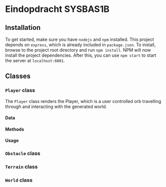 # Eindopdracht SYSBAS1B

## Installation
To get started, make sure you have `nodejs` and `npm` installed. This project depends on `express`, which is already included in `package.json`.
To install, browse to the project root directory and run `npm install`. NPM will now install the project dependencies. After this, you can use `npm start` to start the server at `localhost:6001`.

## Classes
### `Player` class
The `Player` class renders the Player, which is a user controlled orb travelling through and interacting with the generated world.
#### Data


#### Methods

#### Usage


### `Obstacle` class

### `Terrain` class

### `World` class

